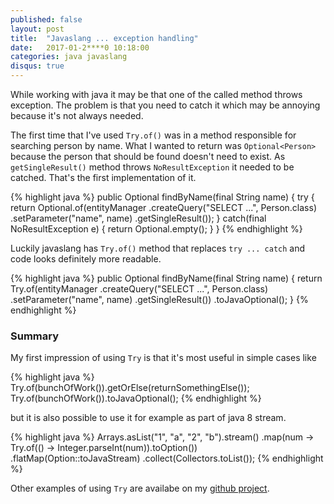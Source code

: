 ```yaml
---
published: false
layout: post
title:  "Javaslang ... exception handling"
date:   2017-01-2****0 10:18:00
categories: java javaslang
disqus: true
---
```


While working with java it may be that one of the called method throws exception. The problem is that you need to catch it which may be annoying because it's
not always needed. 

The first time that I've used `Try.of()` was in a method responsible for searching person by name. What I wanted to return was `Optional<Person>`
because the person that should be found doesn't need to exist. As `getSingleResult()` method throws `NoResultException` it needed to be catched. That's the first implementation of it.

{% highlight java %}
public Optional<Person> findByName(final String name) {
	try {
		return Optional.of(entityManager
			.createQuery("SELECT ...", Person.class)
			.setParameter("name", name)
			.getSingleResult());
	} catch(final NoResultException e) {
		return Optional.empty();
	}
}
{% endhighlight %}

Luckily javaslang has `Try.of()` method that replaces `try ... catch` and code looks definitely more readable.

{% highlight java %}
public Optional<Person> findByName(final String name) {
	return Try.of(entityManager
		.createQuery("SELECT ...", Person.class)
		.setParameter("name", name)
		.getSingleResult())
		.toJavaOptional();
}
{% endhighlight %}
 
### Summary
My first impression of using `Try` is that it's most useful in simple cases like

{% highlight java %}
Try.of(bunchOfWork()).getOrElse(returnSomethingElse());
Try.of(bunchOfWork()).toJavaOptional();
{% endhighlight %}

but it is also possible to use it for example as part of java 8 stream.

{% highlight java %}
Arrays.asList("1", "a", "2", "b").stream()
    .map(num -> Try.of(() -> Integer.parseInt(num)).toOption())
    .flatMap(Option::toJavaStream)
    .collect(Collectors.toList());
{% endhighlight %}

Other examples of using `Try` are availabe on my [github project](https://github.com/pepuch/javaslang-tests/tree/master/src/main/java/io/github/pepuch/exceptionhandling).